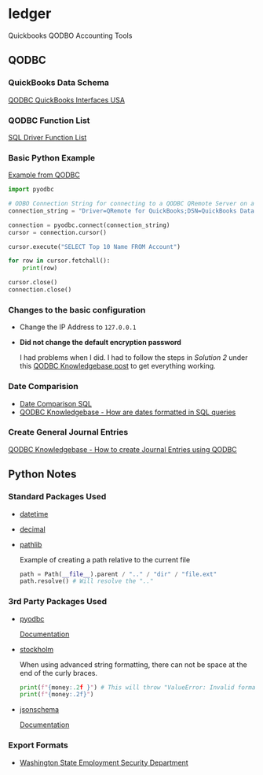# ledger

Quickbooks QODBO Accounting Tools

## QODBC

### QuickBooks Data Schema

[QODBC QuickBooks Interfaces USA](https://doc.qodbc.com/qodbc/usa/)

### QODBC Function List

[SQL Driver Function List](https://support.flexquarters.com/esupport/index.php?/Knowledgebase/Article/View/2343)

### Basic Python Example

[Example from QODBC](https://support.flexquarters.com/esupport/index.php?/Knowledgebase/Article/View/2738/0/qodbc-desktop-how-to-connect-to-qodbc-using-python)

```python
import pyodbc

# ODBO Connection String for connecting to a QODBC QRemote Server on a 64-Bit Machine.
connection_string = "Driver=QRemote for QuickBooks;DSN=QuickBooks Data 64-Bit QRemote;"

connection = pyodbc.connect(connection_string)
cursor = connection.cursor()

cursor.execute("SELECT Top 10 Name FROM Account")

for row in cursor.fetchall():
    print(row)

cursor.close()
connection.close()
```

### Changes to the basic configuration

- Change the IP Address to `127.0.0.1`
- **Did not change the default encryption password**

    I had problems when I did. I had to follow the steps in *Solution 2* under this [QODBC Knowledgebase post](https://support.flexquarters.com/esupport/index.php?/Knowledgebase/Article/View/2642/0/qodbc-desktop-troubleshooting---getting-wrong-client-encyptkey-setting-error) to get everything working.


### Date Comparision

- [Date Comparison SQL](https://stackoverflow.com/questions/25551628/trouble-with-qodbc-sql)
- [QODBC Knowledgebase - How are dates formatted in SQL queries](https://support.flexquarters.com/esupport/index.php?/Default/Knowledgebase/Article/View/2203/50/how-are-dates-formatted-in-sql-queries-when-using-the-quickbooks-generated-time-stamps)


### Create General Journal Entries

[QODBC Knowledgebase - How to create Journal Entries using QODBC](https://support.flexquarters.com/esupport/index.php?/Knowledgebase/Article/View/1618/0/qodbc-desktop-how-to-create-journal-entries-using-qodbc)

## Python Notes

### Standard Packages Used

- [datetime](https://docs.python.org/3/library/datetime.html)
- [decimal](https://docs.python.org/3/library/decimal.html)
- [pathlib](https://docs.python.org/3/library/pathlib.html)

    Example of creating a path relative to the current file

    ```python
    path = Path(__file__).parent / ".." / "dir" / "file.ext"
    path.resolve() # Will resolve the ".."
    ```

### 3rd Party Packages Used

- [pyodbc](https://github.com/mkleehammer/pyodbc)

    [Documentation](https://github.com/mkleehammer/pyodbc/wiki)

- [stockholm](https://github.com/kalaspuff/stockholm)

    When using advanced string formatting, there can not be space at the end of the curly braces.

    ```python
    print(f"{money:.2f }") # This will throw "ValueError: Invalid format specifier"
    print(f"{money:.2f}")
    ```

- [jsonschema](https://github.com/Julian/jsonschema)

    [Documentation](https://python-jsonschema.readthedocs.io/en/v4.3.1/)

### Export Formats

- [Washington State Employment Security Department](https://esd.wa.gov/employer-taxes/importing-wage-files)
